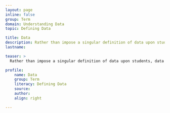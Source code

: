 ```yaml
---
layout: page
inline: false
group: Term
domain: Understanding Data
topic: Defining Data

title: Data
description: Rather than impose a singular definition of data upon students, data in this toolkit is presented from a variety of perspectives to highlight its relations to bodies, ethics, rhetoric, and power.
lastname: 

teaser: >
  Rather than impose a singular definition of data upon students, data in this toolkit is presented from a variety of perspectives to highlight its relations to bodies, ethics, rhetoric, and power.

profile:
    name: Data
    group: Term
    literacy: Defining Data
    source: 
    author: 
    align: right

---
```


